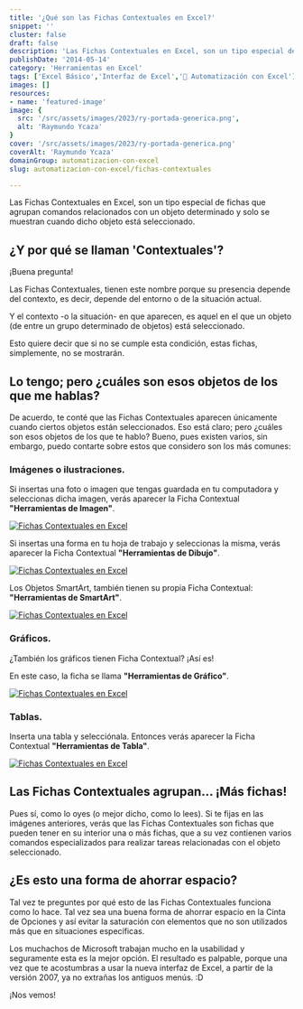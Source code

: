 ```yaml
---
title: '¿Qué son las Fichas Contextuales en Excel?'
snippet: ''
cluster: false
draft: false 
description: 'Las Fichas Contextuales en Excel, son un tipo especial de fichas que agrupan comandos relacionados con un objeto determinado.'
publishDate: '2014-05-14'
category: 'Herramientas en Excel'
tags: ['Excel Básico','Interfaz de Excel','🤖 Automatización con Excel']
images: []
resources: 
- name: 'featured-image'
image: {
  src: '/src/assets/images/2023/ry-portada-generica.png',
  alt: 'Raymundo Ycaza'
}
cover: '/src/assets/images/2023/ry-portada-generica.png'
coverAlt: 'Raymundo Ycaza'
domainGroup: automatizacion-con-excel
slug: automatizacion-con-excel/fichas-contextuales

---
```


Las Fichas Contextuales en Excel, son un tipo especial de fichas que agrupan comandos relacionados con un objeto determinado y solo se muestran cuando dicho objeto está seleccionado.

## ¿Y por qué se llaman 'Contextuales'?

¡Buena pregunta!

Las Fichas Contextuales, tienen este nombre porque su presencia depende del contexto, es decir, depende del entorno o de la situación actual.

Y el contexto -o la situación- en que aparecen, es aquel en el que un objeto (de entre un grupo determinado de objetos) está seleccionado.

Esto quiere decir que si no se cumple esta condición, estas fichas, simplemente, no se mostrarán.

## Lo tengo; pero ¿cuáles son esos objetos de los que me hablas?

De acuerdo, te conté que las Fichas Contextuales aparecen únicamente cuando ciertos objetos están seleccionados. Eso está claro; pero ¿cuáles son esos objetos de los que te hablo? Bueno, pues existen varios, sin embargo, puedo contarte sobre estos que considero son los más comunes:

### Imágenes o ilustraciones.

Si insertas una foto o imagen que tengas guardada en tu computadora y seleccionas dicha imagen, verás aparecer la Ficha Contextual **"Herramientas de Imagen"**.

[![Fichas Contextuales en Excel](/src/assets/images/2023/20130821-fichas-contextuales-000075.png)](http://raymundoycaza.com/wp-content/uploads/20130821-fichas-contextuales-000075.png)

Si insertas una forma en tu hoja de trabajo y seleccionas la misma, verás aparecer la Ficha Contextual **"Herramientas de Dibujo"**.

[![Fichas Contextuales en Excel](/src/assets/images/2023/20130821-fichas-contextuales-000076.png)](http://raymundoycaza.com/wp-content/uploads/20130821-fichas-contextuales-000076.png)

Los Objetos SmartArt, también tienen su propia Ficha Contextual: **"Herramientas de SmartArt"**.

[![Fichas Contextuales en Excel](/src/assets/images/2023/20130821-fichas-contextuales-000077.png)](http://raymundoycaza.com/wp-content/uploads/20130821-fichas-contextuales-000077.png)

### Gráficos.

¿También los gráficos tienen Ficha Contextual? ¡Así es!

En este caso, la ficha se llama **"Herramientas de Gráfico"**.

[![Fichas Contextuales en Excel](/src/assets/images/2023/20130821-fichas-contextuales-000078.png)](http://raymundoycaza.com/wp-content/uploads/20130821-fichas-contextuales-000078.png)

### Tablas.

Inserta una tabla y selecciónala. Entonces verás aparecer la Ficha Contextual **"Herramientas de Tabla"**.

[![Fichas Contextuales en Excel](/src/assets/images/2023/20130821-fichas-contextuales-000079.png)](http://raymundoycaza.com/wp-content/uploads/20130821-fichas-contextuales-000079.png)

## Las Fichas Contextuales agrupan... ¡Más fichas!

Pues sí, como lo oyes (o mejor dicho, como lo lees). Si te fijas en las imágenes anteriores, verás que las Fichas Contextuales son fichas que pueden tener en su interior una o más fichas, que a su vez contienen varios comandos especializados para realizar tareas relacionadas con el objeto seleccionado.

## ¿Es esto una forma de ahorrar espacio?

Tal vez te preguntes por qué esto de las Fichas Contextuales funciona como lo hace. Tal vez sea una buena forma de ahorrar espacio en la Cinta de Opciones y así evitar la saturación con elementos que no son utilizados más que en situaciones específicas.

Los muchachos de Microsoft trabajan mucho en la usabilidad y seguramente esta es la mejor opción. El resultado es palpable, porque una vez que te acostumbras a usar la nueva interfaz de Excel, a partir de la versión 2007, ya no extrañas los antiguos menús. :D

¡Nos vemos!
